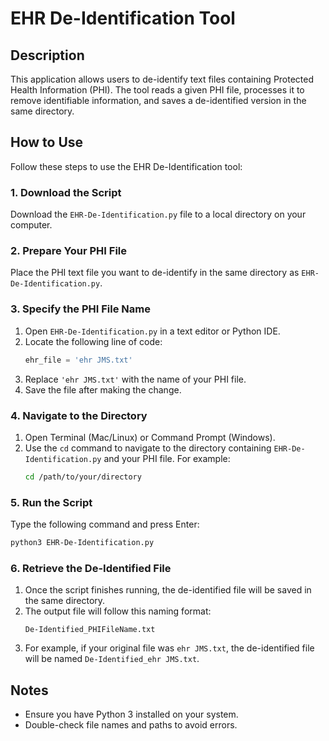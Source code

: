 # EHR De-Identification Tool

## Description
This application allows users to de-identify text files containing Protected Health Information (PHI). The tool reads a given PHI file, processes it to remove identifiable information, and saves a de-identified version in the same directory.

## How to Use

Follow these steps to use the EHR De-Identification tool:

### 1. Download the Script
Download the `EHR-De-Identification.py` file to a local directory on your computer.

### 2. Prepare Your PHI File
Place the PHI text file you want to de-identify in the same directory as `EHR-De-Identification.py`.

### 3. Specify the PHI File Name
1. Open `EHR-De-Identification.py` in a text editor or Python IDE.
2. Locate the following line of code:
   ```python
   ehr_file = 'ehr JMS.txt'
   ```
3. Replace `'ehr JMS.txt'` with the name of your PHI file.
4. Save the file after making the change.

### 4. Navigate to the Directory
1. Open Terminal (Mac/Linux) or Command Prompt (Windows).
2. Use the `cd` command to navigate to the directory containing `EHR-De-Identification.py` and your PHI file. For example:
   ```sh
   cd /path/to/your/directory
   ```

### 5. Run the Script
Type the following command and press Enter:
```sh
python3 EHR-De-Identification.py
```

### 6. Retrieve the De-Identified File
1. Once the script finishes running, the de-identified file will be saved in the same directory.
2. The output file will follow this naming format:
   ```
   De-Identified_PHIFileName.txt
   ```
3. For example, if your original file was `ehr JMS.txt`, the de-identified file will be named `De-Identified_ehr JMS.txt`.

## Notes
- Ensure you have Python 3 installed on your system.
- Double-check file names and paths to avoid errors.

